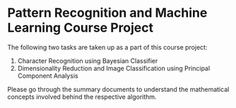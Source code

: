 # Pattern Recognition and Machine Learning Course Project

The following two tasks are taken up as a part of this course project:

1) Character Recognition using Bayesian Classifier
2) Dimensionality Reduction and Image Classification using Principal Component Analysis

Please go through the summary documents to understand the mathematical concepts involved behind the respective algorithm.
